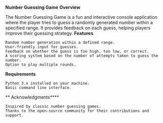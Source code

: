 **Number Guessing Game**
**Overview**

The Number Guessing Game is a fun and interactive console application where the player tries to guess a randomly generated number within a specified range. It provides feedback on each guess, helping players improve their guessing strategy.
**Features**

    Random number generation within a defined range.
    User-friendly input for guesses.
    Feedback on whether the guess is too high, too low, or correct.
    A scoring system based on the number of attempts taken to guess the number.
    Option to play multiple rounds.

**Requirements**

    Python 3.x installed on your machine.
    Basic command line interface.

** Acknowledgments****

    Inspired by classic number guessing games.
    Thanks to the open-source community for their contributions and support.
